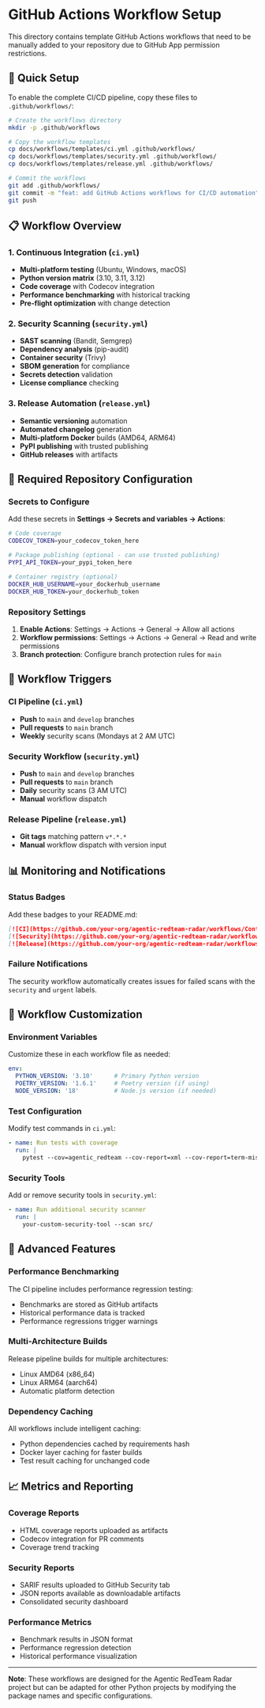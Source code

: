 # GitHub Actions Workflow Setup

This directory contains template GitHub Actions workflows that need to be manually added to your repository due to GitHub App permission restrictions.

## 🚀 Quick Setup

To enable the complete CI/CD pipeline, copy these files to `.github/workflows/`:

```bash
# Create the workflows directory
mkdir -p .github/workflows

# Copy the workflow templates
cp docs/workflows/templates/ci.yml .github/workflows/
cp docs/workflows/templates/security.yml .github/workflows/
cp docs/workflows/templates/release.yml .github/workflows/

# Commit the workflows
git add .github/workflows/
git commit -m "feat: add GitHub Actions workflows for CI/CD automation"
git push
```

## 📋 Workflow Overview

### 1. **Continuous Integration** (`ci.yml`)
- **Multi-platform testing** (Ubuntu, Windows, macOS)
- **Python version matrix** (3.10, 3.11, 3.12) 
- **Code coverage** with Codecov integration
- **Performance benchmarking** with historical tracking
- **Pre-flight optimization** with change detection

### 2. **Security Scanning** (`security.yml`)
- **SAST scanning** (Bandit, Semgrep)
- **Dependency analysis** (pip-audit)
- **Container security** (Trivy)
- **SBOM generation** for compliance
- **Secrets detection** validation
- **License compliance** checking

### 3. **Release Automation** (`release.yml`)
- **Semantic versioning** automation
- **Automated changelog** generation
- **Multi-platform Docker** builds (AMD64, ARM64)
- **PyPI publishing** with trusted publishing
- **GitHub releases** with artifacts

## 🔧 Required Repository Configuration

### Secrets to Configure

Add these secrets in **Settings → Secrets and variables → Actions**:

```bash
# Code coverage
CODECOV_TOKEN=your_codecov_token_here

# Package publishing (optional - can use trusted publishing)
PYPI_API_TOKEN=your_pypi_token_here

# Container registry (optional)
DOCKER_HUB_USERNAME=your_dockerhub_username
DOCKER_HUB_TOKEN=your_dockerhub_token
```

### Repository Settings

1. **Enable Actions**: Settings → Actions → General → Allow all actions
2. **Workflow permissions**: Settings → Actions → General → Read and write permissions
3. **Branch protection**: Configure branch protection rules for `main`

## 🎯 Workflow Triggers

### CI Pipeline (`ci.yml`)
- **Push** to `main` and `develop` branches
- **Pull requests** to `main` branch
- **Weekly** security scans (Mondays at 2 AM UTC)

### Security Workflow (`security.yml`)
- **Push** to `main` and `develop` branches
- **Pull requests** to `main` branch
- **Daily** security scans (3 AM UTC)
- **Manual** workflow dispatch

### Release Pipeline (`release.yml`)
- **Git tags** matching pattern `v*.*.*`
- **Manual** workflow dispatch with version input

## 📊 Monitoring and Notifications

### Status Badges
Add these badges to your README.md:

```markdown
[![CI](https://github.com/your-org/agentic-redteam-radar/workflows/Continuous%20Integration/badge.svg)](https://github.com/your-org/agentic-redteam-radar/actions?query=workflow%3A%22Continuous+Integration%22)
[![Security](https://github.com/your-org/agentic-redteam-radar/workflows/Security%20Scan/badge.svg)](https://github.com/your-org/agentic-redteam-radar/actions?query=workflow%3A%22Security+Scan%22)
[![Release](https://github.com/your-org/agentic-redteam-radar/workflows/Release/badge.svg)](https://github.com/your-org/agentic-redteam-radar/actions?query=workflow%3ARelease)
```

### Failure Notifications
The security workflow automatically creates issues for failed scans with the `security` and `urgent` labels.

## 🔄 Workflow Customization

### Environment Variables
Customize these in each workflow file as needed:

```yaml
env:
  PYTHON_VERSION: '3.10'      # Primary Python version
  POETRY_VERSION: '1.6.1'     # Poetry version (if using)
  NODE_VERSION: '18'          # Node.js version (if needed)
```

### Test Configuration
Modify test commands in `ci.yml`:

```yaml
- name: Run tests with coverage
  run: |
    pytest --cov=agentic_redteam --cov-report=xml --cov-report=term-missing
```

### Security Tools
Add or remove security tools in `security.yml`:

```yaml
- name: Run additional security scanner
  run: |
    your-custom-security-tool --scan src/
```

## 🚀 Advanced Features

### Performance Benchmarking
The CI pipeline includes performance regression testing:
- Benchmarks are stored as GitHub artifacts
- Historical performance data is tracked
- Performance regressions trigger warnings

### Multi-Architecture Builds
Release pipeline builds for multiple architectures:
- Linux AMD64 (x86_64)
- Linux ARM64 (aarch64)
- Automatic platform detection

### Dependency Caching
All workflows include intelligent caching:
- Python dependencies cached by requirements hash
- Docker layer caching for faster builds
- Test result caching for unchanged code

## 📈 Metrics and Reporting

### Coverage Reports
- HTML coverage reports uploaded as artifacts
- Codecov integration for PR comments
- Coverage trend tracking

### Security Reports
- SARIF results uploaded to GitHub Security tab
- JSON reports available as downloadable artifacts
- Consolidated security dashboard

### Performance Metrics
- Benchmark results in JSON format
- Performance regression detection
- Historical performance visualization

---

**Note**: These workflows are designed for the Agentic RedTeam Radar project but can be adapted for other Python projects by modifying the package names and specific configurations.
